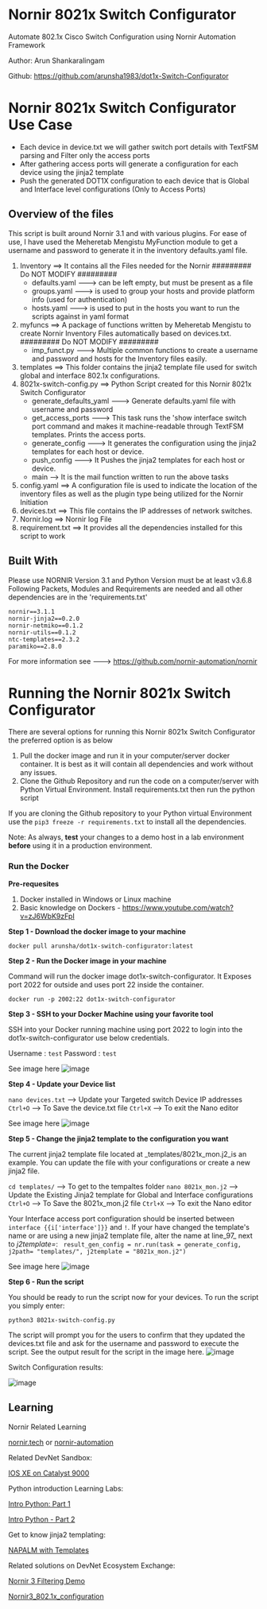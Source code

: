 # Nornir 8021x Switch Configurator
Automate 802.1x Cisco Switch Configuration using Nornir Automation Framework

Author: Arun Shankaralingam

Github: https://github.com/arunsha1983/dot1x-Switch-Configurator

# Nornir 8021x Switch Configurator Use Case

- Each device in device.txt we will gather switch port details with TextFSM parsing and Filter only the access ports
- After gathering access ports will generate a configuration for each device using the jinja2 template
- Push the generated DOT1X configuration to each device that is Global and Interface level configurations (Only to Access Ports)

## Overview of the files
This script is built around Nornir 3.1 and with various plugins. For ease of use, I have used the Meheretab Mengistu MyFunction module to get a username and password to generate it in the inventory defaults.yaml file.

1. Inventory ==> It contains all the Files needed for the Nornir ######### Do NOT MODIFY #########
    - defaults.yaml   ---> can be left empty, but must be present as a file 
    - groups.yaml     ---> is used to group your hosts and provide platform info (used for authentication)
    - hosts.yaml      ---> is used to put in the hosts you want to run the scripts against in yaml format
2. myfuncs ==> A package of functions written by Meheretab Mengistu to create Nornir Inventory Files automatically based on devices.txt. ######### Do NOT MODIFY #########
    - imp_funct.py ---> Multiple common functions to create a username and password and hosts for the Inventory files easily.
3. templates ==> This folder contains the jinja2 template file used for switch global and interface 802.1x configurations.
4. 8021x-switch-config.py ==> Python Script created for this Nornir 8021x Switch Configurator
    - generate_defaults_yaml ---> Generate defaults.yaml file with username and password
    - get_access_ports ---> This task runs the 'show interface switch port command and makes it machine-readable through TextFSM templates. Prints the access ports.
    - generate_config ---> It generates the configuration using the jinja2 templates for each host or device.
    - push_config ---> It Pushes the jinja2 templates for each host or device.
    - main --> It is the mail function written to run the above tasks  
5. config.yaml ==> A configuration file is used to indicate the location of the inventory files as well as the plugin type being utilized for the Nornir Initiation
5. devices.txt ==> This file contains the IP addresses of network switches.
6. Nornir.log ==> Nornir log File 
7. requirement.txt ==> It provides all the dependencies installed for this script to work
 

## Built With
Please use NORNIR Version 3.1 and Python Version must be at least v3.6.8
Following Packets, Modules and Requirements are needed and all other dependencies are in the 'requirements.txt'
    
    nornir==3.1.1
    nornir-jinja2==0.2.0
    nornir-netmiko==0.1.2
    nornir-utils==0.1.2
    ntc-templates==2.3.2
    paramiko==2.8.0
    
For more information see ---> https://github.com/nornir-automation/nornir

# Running the Nornir 8021x Switch Configurator

There are several options for running this Nornir 8021x Switch Configurator the preferred option is as below

1. Pull the docker image and run it in your computer/server docker container. It is best as it will contain all dependencies and work without any issues.
2. Clone the Github Repository and run the code on a computer/server with Python Virtual Environment. Install requirements.txt then run the python script

If you are cloning the Github repository to your Python virtual Environment use the `pip3 freeze -r requirements.txt` to install all the dependencies.

Note: As always, **test** your changes to a demo host in a lab environment **before** using it in a production environment.

### Run the Docker

**Pre-requesites**

1. Docker installed in Windows or Linux machine
2. Basic knowledge on Dockers - https://www.youtube.com/watch?v=zJ6WbK9zFpI 

**Step 1 - Download the docker image to your machine**

`docker pull arunsha/dot1x-switch-configurator:latest`

**Step 2 - Run the Docker image in your machine**

Command will run the docker image dot1x-switch-configurator. It Exposes port 2022 for outside and uses port 22 inside the container.

`docker run -p 2002:22 dot1x-switch-configurator`

**Step 3 - SSH to your Docker Machine using your favorite tool**

SSH into your Docker running machine using port 2022 to login into the dot1x-switch-configurator use below credentials.

Username : `test`
Password : `test`

See image here ![image](https://user-images.githubusercontent.com/60428178/139592667-696419f0-dd90-4348-b765-4cce55155a8e.png)

**Step 4 - Update your Device list**

`nano devices.txt` --> Update your Targeted switch Device IP addresses
`Ctrl+O` --> To Save the device.txt file
`Ctrl+X` --> To exit the Nano editor

See image here ![image](https://user-images.githubusercontent.com/60428178/139592698-d09136d4-7f14-41eb-a6da-f3c4f6f98ec0.png)

**Step 5 - Change the jinja2 template to the configuration you want**

The current jinja2 template file located at _templates/8021x_mon.j2_is an example. You can update the file with your configurations or create a new jinja2 file.

`cd templates/`  --> To get to the tempaltes folder
`nano 8021x_mon.j2` --> Update the Existing Jinja2 template for Global and Interface configurations
`Ctrl+O` --> To Save the 8021x_mon.j2 file
`Ctrl+X` --> To exit the Nano editor

Your Interface access port configuration should be inserted between `interface {{i['interface']}}` and `!`. If your have changed the template's name or are using a new jinja2 template file, alter the name at line_97_ next to _j2template=_:
` result_gen_config = nr.run(task = generate_config, j2path= "templates/", j2template = "8021x_mon.j2")`

See image here ![image](https://user-images.githubusercontent.com/60428178/139592864-50e4e86f-2a07-4cc0-bd0b-bcb8ba518dbe.png)

**Step 6 - Run the script**

You should be ready to run the script now for your devices. To run the script you simply enter:

`python3 8021x-switch-config.py`

The script will prompt you for the users to confirm that they updated the devices.txt file and ask for the username and password to execute the script. See the output result for the script in the image here. ![image](https://user-images.githubusercontent.com/60428178/139593524-e94a9403-5528-4d2c-b68e-4b68803ce150.png)

Switch Configuration results:

![image](https://user-images.githubusercontent.com/60428178/139593450-d90584b4-58d8-4300-a58b-3d4cf81ae27d.png)

## Learning
Nornir Related Learning

 [nornir.tech](https://nornir.tech) or [nornir-automation](https://github.com/nornir-automation/nornir/)

Related DevNet Sandbox:

[IOS XE on Catalyst 9000](https://devnetsandbox.cisco.com/RM/Diagram/Index/98d5a0fb-1b92-4b5b-abf6-a91e0ddba241?diagramType=Topology)

Python introduction Learning Labs:

[Intro Python: Part 1](https://developer.cisco.com/learning/lab/intro-python-part1/step/1)

[Intro Python - Part 2](https://developer.cisco.com/learning/lab/intro-python-part2/step/1)

Get to know jinja2 templating:

[NAPALM with Templates](https://developer.cisco.com/learning/lab/napalm_with_templates/step/1)

Related solutions on DevNet Ecosystem Exchange:

[Nornir 3 Filtering Demo](https://developer.cisco.com/codeexchange/github/repo/writememe/nornir-filtering-demo)

[Nornir3_802.1x_configuration](https://github.com/nouse4it/Nornir3_802.1x_configuration)
